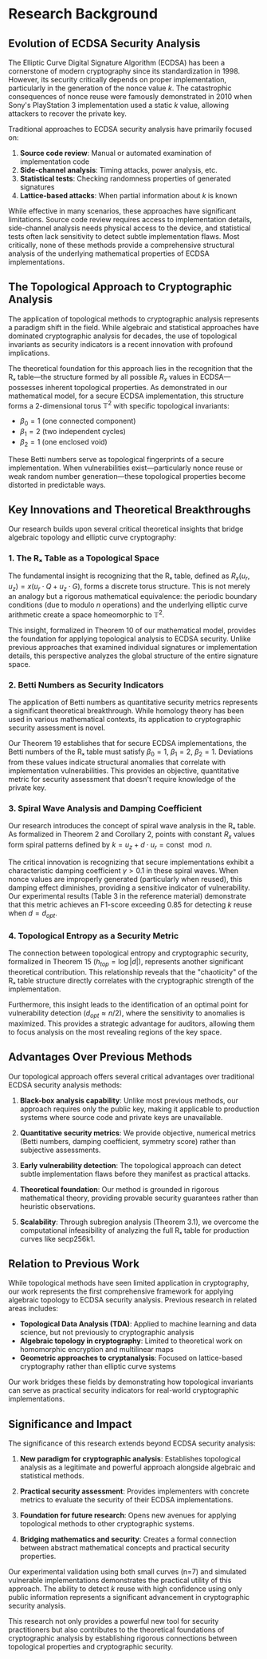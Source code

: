 # Research Background

## Evolution of ECDSA Security Analysis

The Elliptic Curve Digital Signature Algorithm (ECDSA) has been a cornerstone of modern cryptography since its standardization in 1998. However, its security critically depends on proper implementation, particularly in the generation of the nonce value $k$. The catastrophic consequences of nonce reuse were famously demonstrated in 2010 when Sony's PlayStation 3 implementation used a static $k$ value, allowing attackers to recover the private key.

Traditional approaches to ECDSA security analysis have primarily focused on:

1. **Source code review**: Manual or automated examination of implementation code
2. **Side-channel analysis**: Timing attacks, power analysis, etc.
3. **Statistical tests**: Checking randomness properties of generated signatures
4. **Lattice-based attacks**: When partial information about $k$ is known

While effective in many scenarios, these approaches have significant limitations. Source code review requires access to implementation details, side-channel analysis needs physical access to the device, and statistical tests often lack sensitivity to detect subtle implementation flaws. Most critically, none of these methods provide a comprehensive structural analysis of the underlying mathematical properties of ECDSA implementations.

## The Topological Approach to Cryptographic Analysis

The application of topological methods to cryptographic analysis represents a paradigm shift in the field. While algebraic and statistical approaches have dominated cryptographic analysis for decades, the use of topological invariants as security indicators is a recent innovation with profound implications.

The theoretical foundation for this approach lies in the recognition that the Rₓ table—the structure formed by all possible $R_x$ values in ECDSA—possesses inherent topological properties. As demonstrated in our mathematical model, for a secure ECDSA implementation, this structure forms a 2-dimensional torus $\mathbb{T}^2$ with specific topological invariants:

- $\beta_0 = 1$ (one connected component)
- $\beta_1 = 2$ (two independent cycles)
- $\beta_2 = 1$ (one enclosed void)

These Betti numbers serve as topological fingerprints of a secure implementation. When vulnerabilities exist—particularly nonce reuse or weak random number generation—these topological properties become distorted in predictable ways.

## Key Innovations and Theoretical Breakthroughs

Our research builds upon several critical theoretical insights that bridge algebraic topology and elliptic curve cryptography:

### 1. The Rₓ Table as a Topological Space

The fundamental insight is recognizing that the Rₓ table, defined as $R_x(u_r, u_z) = x(u_r \cdot Q + u_z \cdot G)$, forms a discrete torus structure. This is not merely an analogy but a rigorous mathematical equivalence: the periodic boundary conditions (due to modulo $n$ operations) and the underlying elliptic curve arithmetic create a space homeomorphic to $\mathbb{T}^2$.

This insight, formalized in Theorem 10 of our mathematical model, provides the foundation for applying topological analysis to ECDSA security. Unlike previous approaches that examined individual signatures or implementation details, this perspective analyzes the global structure of the entire signature space.

### 2. Betti Numbers as Security Indicators

The application of Betti numbers as quantitative security metrics represents a significant theoretical breakthrough. While homology theory has been used in various mathematical contexts, its application to cryptographic security assessment is novel.

Our Theorem 19 establishes that for secure ECDSA implementations, the Betti numbers of the Rₓ table must satisfy $\beta_0 = 1$, $\beta_1 = 2$, $\beta_2 = 1$. Deviations from these values indicate structural anomalies that correlate with implementation vulnerabilities. This provides an objective, quantitative metric for security assessment that doesn't require knowledge of the private key.

### 3. Spiral Wave Analysis and Damping Coefficient

Our research introduces the concept of spiral wave analysis in the Rₓ table. As formalized in Theorem 2 and Corollary 2, points with constant $R_x$ values form spiral patterns defined by $k = u_z + d \cdot u_r = \text{const} \mod n$. 

The critical innovation is recognizing that secure implementations exhibit a characteristic damping coefficient $\gamma > 0.1$ in these spiral waves. When nonce values are improperly generated (particularly when reused), this damping effect diminishes, providing a sensitive indicator of vulnerability. Our experimental results (Table 3 in the reference material) demonstrate that this metric achieves an F1-score exceeding 0.85 for detecting $k$ reuse when $d = d_{opt}$.

### 4. Topological Entropy as a Security Metric

The connection between topological entropy and cryptographic security, formalized in Theorem 15 ($h_{top} = \log|d|$), represents another significant theoretical contribution. This relationship reveals that the "chaoticity" of the Rₓ table structure directly correlates with the cryptographic strength of the implementation.

Furthermore, this insight leads to the identification of an optimal point for vulnerability detection ($d_{opt} \approx n/2$), where the sensitivity to anomalies is maximized. This provides a strategic advantage for auditors, allowing them to focus analysis on the most revealing regions of the key space.

## Advantages Over Previous Methods

Our topological approach offers several critical advantages over traditional ECDSA security analysis methods:

1. **Black-box analysis capability**: Unlike most previous methods, our approach requires only the public key, making it applicable to production systems where source code and private keys are unavailable.

2. **Quantitative security metrics**: We provide objective, numerical metrics (Betti numbers, damping coefficient, symmetry score) rather than subjective assessments.

3. **Early vulnerability detection**: The topological approach can detect subtle implementation flaws before they manifest as practical attacks.

4. **Theoretical foundation**: Our method is grounded in rigorous mathematical theory, providing provable security guarantees rather than heuristic observations.

5. **Scalability**: Through subregion analysis (Theorem 3.1), we overcome the computational infeasibility of analyzing the full Rₓ table for production curves like secp256k1.

## Relation to Previous Work

While topological methods have seen limited application in cryptography, our work represents the first comprehensive framework for applying algebraic topology to ECDSA security analysis. Previous research in related areas includes:

- **Topological Data Analysis (TDA)**: Applied to machine learning and data science, but not previously to cryptographic analysis
- **Algebraic topology in cryptography**: Limited to theoretical work on homomorphic encryption and multilinear maps
- **Geometric approaches to cryptanalysis**: Focused on lattice-based cryptography rather than elliptic curve systems

Our work bridges these fields by demonstrating how topological invariants can serve as practical security indicators for real-world cryptographic implementations.

## Significance and Impact

The significance of this research extends beyond ECDSA security analysis:

1. **New paradigm for cryptographic analysis**: Establishes topological analysis as a legitimate and powerful approach alongside algebraic and statistical methods.

2. **Practical security assessment**: Provides implementers with concrete metrics to evaluate the security of their ECDSA implementations.

3. **Foundation for future research**: Opens new avenues for applying topological methods to other cryptographic systems.

4. **Bridging mathematics and security**: Creates a formal connection between abstract mathematical concepts and practical security properties.

Our experimental validation using both small curves (n=7) and simulated vulnerable implementations demonstrates the practical utility of this approach. The ability to detect $k$ reuse with high confidence using only public information represents a significant advancement in cryptographic security analysis.

This research not only provides a powerful new tool for security practitioners but also contributes to the theoretical foundations of cryptographic analysis by establishing rigorous connections between topological properties and cryptographic security.
